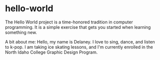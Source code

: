 # hello-world
The Hello World project is a time-honored tradition in computer programming. It is a simple exercise that gets you started when learning something new.

A bit about me:
Hello, my name is Delaney. I love to sing, dance, and listen to k-pop. I am taking ice skating lessons, and I'm currently enrolled in the North Idaho College Graphic Design Program.

